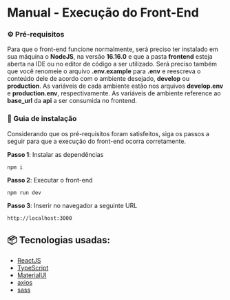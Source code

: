 # Manual - Execução do Front-End

### ⚙️ Pré-requisitos

Para que o front-end funcione normalmente, será preciso ter instalado em sua máquina o **NodeJS**, na versão **16.16.0** e que a pasta **frontend** esteja aberta na IDE ou no editor de código a ser utilizado. Será preciso também que você renomeie o arquivo **.env.example** para **.env** e reescreva o conteúdo dele de acordo com o ambiente desejado, **develop** ou **production**. As variáveis de cada ambiente estão nos arquivos **develop.env** e **production.env**, respectivamente. As variáveis de ambiente reference ao **base_url** da **api** a ser consumida no frontend.

### 🔨 Guia de instalação

Considerando que os pré-requisitos foram satisfeitos, siga os passos a seguir para que a execução do front-end ocorra corretamente. 

**Passo 1**: Instalar as dependências
```
npm i
```
**Passo 2**: Executar o front-end
```
npm run dev
```
**Passo 3**: Inserir no navegador a seguinte URL
```
http://localhost:3000
```

## 📦 Tecnologias usadas:

* [ReactJS](https://react.dev/)
* [TypeScript](https://www.typescriptlang.org/)
* [MaterialUI](https://mui.com/)
* [axios](https://axios-http.com/ptbr/)
* [sass](https://sass-lang.com/)
